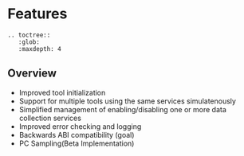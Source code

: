 # Features

```eval_rst
.. toctree::
   :glob:
   :maxdepth: 4
```

## Overview

- Improved tool initialization
- Support for multiple tools using the same services simulatenously
- Simplified management of enabling/disabling one or more data collection services
- Improved error checking and logging
- Backwards ABI compatibility (goal)
- PC Sampling(Beta Implementation)
